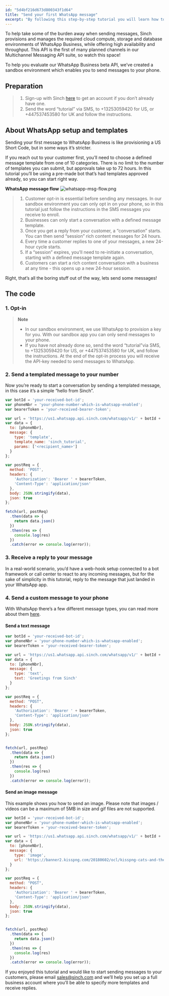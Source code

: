 ```yaml
---
id: "5d4bf216d673d800343f1d64"
title: "Send your first WhatsApp message"
excerpt: "By following this step-by-step tutorial you will learn how to send your first WhatsApp Business Message. Read more."
---
```

To help take some of the burden away when sending messages, Sinch provisions and manages the required cloud compute, storage and database environments of WhatsApp Business, while offering high availability and throughput. This API is the first of many planned channels in our Multichannel Messaging API suite, so watch this space\!

To help you evaluate our WhatsApp Business beta API, we’ve created a sandbox environment which enables you to send messages to your phone.

## Preparation

> 1.  Sign-up with Sinch [here](https://dashboard.sinch.com/signup) to get an account if you don’t already have one.
> 2.  Send the word “tutorial” via SMS, to +13253059420 for US, or +447537453580 for UK and follow the instructions.

## About WhatsApp setup and templates

Sending your first message to WhatsApp Business is like provisioning a US Short Code, but in some ways it’s stricter.

If you reach out to your customer first, you’ll need to choose a defined message template from one of 10 categories. There is no limit to the number of templates you can submit, but approvals take up to 72 hours. In this tutorial you’ll be using a pre-made bot that’s had templates approved already, so you can start right way.

**WhatsApp message flow**
![whatsapp-msg-flow.png](https://files.readme.io/804d38f-whatsapp-msg-flow.png)

> 1.  Customer opt-in is essential before sending any messages. In our sandbox environment you can only opt in on your phone, so in this tutorial just follow the instructions in the SMS messages you receive to enroll.
> 2.  Businesses can only start a conversation with a defined message template.
> 3.  Once you get a reply from your customer, a “conversation” starts. You can then send “session” rich content messages for 24 hours.
> 4.  Every time a customer replies to one of your messages, a new 24-hour cycle starts.
> 5.  If a “session” expires, you’ll need to re-initiate a conversation, starting with a defined message template again.
> 6.  Customers can start a rich content conversation with a business at any time   - this opens up a new 24-hour session.

Right, that’s all the boring stuff out of the way, lets send some messages\!

## The code

### 1. Opt-in

> **Note**
>
>  - In our sandbox environment, we use WhatsApp to provision a key for you. With our sandbox app you can only send messages to your phone.
>  - If you have not already done so, send the word “tutorial”via SMS, to +13253059420 for US, or +447537453580 for UK, and follow the instructions. At the end of the opt-in process you will receive the API-key needed to send messages to WhatsApp.

### 2. Send a templated message to your number

Now you’re ready to start a conversation by sending a templated message, in this case it’s a simple “hello from Sinch”.

```javascript
var botId = 'your-received-bot-id';
var phoneNbr = 'your-phone-number-which-is-whatsapp-enabled';
var bearerToken = 'your-received-bearer-token';

var url = 'https://us1.whatsapp.api.sinch.com/whatsapp/v1/' + botId + '/messages';
var data = {
  to: [phoneNbr],
  message: {
    type: 'template',
    template_name: 'sinch_tutorial',
    params: ['<recipient_name>']
  }
};

var postReq = {
  method: 'POST',
  headers: {
    'Authorization': 'Bearer ' + bearerToken,
    'Content-Type': 'application/json'
  },
  body: JSON.stringify(data),
  json: true
};

fetch(url, postReq)
  .then(data => {
    return data.json()
  })
  .then(res => {
    console.log(res)
  })
  .catch(error => console.log(error));
```

### 3. Receive a reply to your message

In a real-world scenario, you’d have a web-hook setup connected to a bot framework or call center to react to any incoming messages, but for the sake of simplicity in this tutorial, reply to the message that just landed in your WhatsApp app.

### 4. Send a custom message to your phone

With WhatsApp there’s a few different message types, you can read more about them [here](https://www.sinch.com/docs/whatsapp/index.html#message).

#### Send a text message

```javascript
var botId = 'your-received-bot-id';
var phoneNbr = 'your-phone-number-which-is-whatsapp-enabled';
var bearerToken = 'your-received-bearer-token';

var url = 'https://us1.whatsapp.api.sinch.com/whatsapp/v1/' + botId + '/messages';
var data = {
  to: [phoneNbr],
  message: {
    type: 'text',
    text: 'Greetings from Sinch'
  }
};

var postReq = {
  method: "POST",
  headers: {
    'Authorization': 'Bearer ' + bearerToken,
    'Content-Type': 'application/json'
  },
  body: JSON.stringify(data),
  json: true
};


fetch(url, postReq)
  .then(data => {
    return data.json()
  })
  .then(res => {
    console.log(res)
  })
  .catch(error => console.log(error));
```

#### Send an image message

This example shows you how to send an image. Please note that images / videos can be a maximum of 5MB in size and gif files are not supported.

```javascript
var botId = 'your-received-bot-id';
var phoneNbr = 'your-phone-number-which-is-whatsapp-enabled';
var bearerToken = 'your-received-bearer-token';

var url = 'https://us1.whatsapp.api.sinch.com/whatsapp/v1/' + botId + '/messages';
var data = {
  to: [phoneNbr],
  message: {
    type: 'image',
    url: 'https://banner2.kisspng.com/20180602/ocl/kisspng-cats-and-the-internet-lolcat-rage-comic-pet-crazy-cat-5b1287743fec89.5449465715279409802619.jpg'
  }
};

var postReq = {
  method: "POST",
  headers: {
    'Authorization': 'Bearer ' + bearerToken,
    'Content-Type': 'application/json'
  },
  body: JSON.stringify(data),
  json: true
};


fetch(url, postReq)
  .then(data => {
    return data.json()
  })
  .then(res => {
    console.log(res)
  })
  .catch(error => console.log(error));
```

If you enjoyed this tutorial and would like to start sending messages to your customers, please email <sales@sinch.com> and we’ll help you set up a full business account where you’ll be able to specify more templates and receive replies.